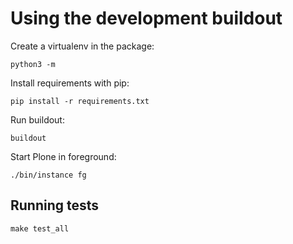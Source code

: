 # Using the development buildout

Create a virtualenv in the package:

```shell
python3 -m 
```

Install requirements with pip:

```shell
pip install -r requirements.txt
```

Run buildout:

```shell
buildout
```

Start Plone in foreground:

```shell
./bin/instance fg
```


## Running tests

```shell
make test_all
```
